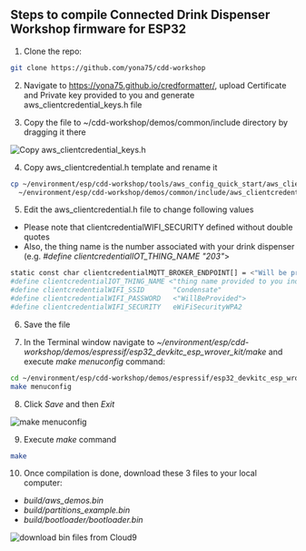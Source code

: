 ## Steps to compile Connected Drink Dispenser Workshop firmware for ESP32

1. Clone the repo:

```bash
git clone https://github.com/yona75/cdd-workshop
```

2. Navigate to https://yona75.github.io/credformatter/, upload Certificate and Private key provided to you and generate aws_clientcredential_keys.h file

3. Copy the file to ~/cdd-workshop/demos/common/include directory by dragging it there

![Copy aws_clientcredential_keys.h](images/cdd-copy-credential-file.png)

4. Copy aws_clientcredential.h template and rename it

```bash
cp ~/environment/esp/cdd-workshop/tools/aws_config_quick_start/aws_clientcredential.templ \
  ~/environment/esp/cdd-workshop/demos/common/include/aws_clientcredential.h
```
5. Edit the aws_clientcredential.h file to change following values 
- Please note that clientcredentialWIFI_SECURITY defined without double quotes
- Also, the thing name is the number associated with your drink dispenser (e.g. *#define clientcredentialIOT_THING_NAME "203"*>

```bash
static const char clientcredentialMQTT_BROKER_ENDPOINT[] = <"Will be provided">;
#define clientcredentialIOT_THING_NAME <"thing name provided to you individually">
#define clientcredentialWIFI_SSID       "Condensate"
#define clientcredentialWIFI_PASSWORD   <"WillBeProvided">
#define clientcredentialWIFI_SECURITY   eWiFiSecurityWPA2
```

6. Save the file

7. In the Terminal window navigate to *~/environment/esp/cdd-workshop/demos/espressif/esp32_devkitc_esp_wrover_kit/make* and execute *make menuconfig* command:

```bash
cd ~/environment/esp/cdd-workshop/demos/espressif/esp32_devkitc_esp_wrover_kit/make 
make menuconfig
```

8. Click *Save* and then *Exit*

![make menuconfig](images/cdd-make-menuconfig.png)

9. Execute *make* command

```bash
make
```

10. Once compilation is done, download these 3 files to your local computer:
- *build/aws_demos.bin*
- *build/partitions_example.bin*
- *build/bootloader/bootloader.bin*

![download bin files from Cloud9](images/cdd-download.png)
